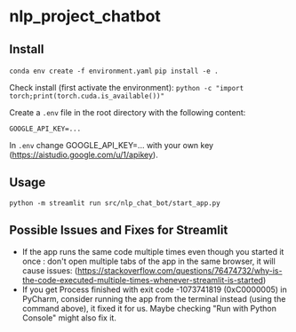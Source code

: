# nlp_project_chatbot

## Install

`conda env create -f environment.yaml`
`pip install -e .`

Check install (first activate the environment): `python -c "import torch;print(torch.cuda.is_available())"`

Create a `.env` file in the root directory with the following content:

```
GOOGLE_API_KEY=...
```
In `.env` change GOOGLE_API_KEY=... with your own key (https://aistudio.google.com/u/1/apikey).

## Usage

`python -m streamlit run src/nlp_chat_bot/start_app.py`

## Possible Issues and Fixes for Streamlit

- If the app runs the same code multiple times even though you started it once : don't open multiple tabs of the app in the same browser, it will cause issues: (https://stackoverflow.com/questions/76474732/why-is-the-code-executed-multiple-times-whenever-streamlit-is-started)
- If you get Process finished with exit code -1073741819 (0xC0000005) in PyCharm, consider running the app from the terminal instead (using the command above), it fixed it for us. Maybe checking "Run with Python Console" might also fix it.
